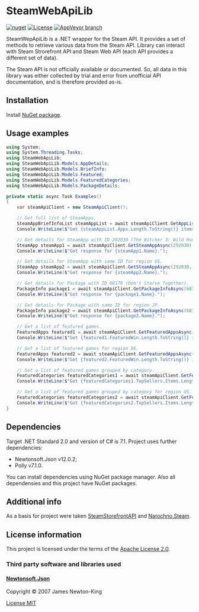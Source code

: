 # SteamWebApiLib

[![nuget](https://img.shields.io/nuget/v/SteamWebApiLib.svg)](https://www.nuget.org/packages/SteamWebApiLib)
[![License](https://img.shields.io/hexpm/l/plug.svg)](https://github.com/Vasar007/SteamWebApiLib/blob/master/LICENSE)
[![AppVeyor branch](https://img.shields.io/appveyor/ci/Vasar007/SteamWebApiLib/master.svg)](https://ci.appveyor.com/project/Vasar007/steamwebapiLib)

SteamWepApiLib is a .NET wrapper for the Steam API. It provides a set of methods to retrieve various data from the Steam API. Library can interact with Steam Strorefront API and Steam Web API (each API provides a different set of data).

The Steam API is not officially available or documented. So, all data in this library was either collected by trial and error from unofficial API documentation, and is therefore provided as-is.

## Installation

Install [NuGet package](https://www.nuget.org/packages/SteamWebApiLib).

## Usage examples

```cs
using System;
using System.Threading.Tasks;
using SteamWebApiLib;
using SteamWebApiLib.Models.AppDetails;
using SteamWebApiLib.Models.BriefInfo;
using SteamWebApiLib.Models.Featured;
using SteamWebApiLib.Models.FeaturedCategories;
using SteamWebApiLib.Models.PackageDetails;

private static async Task Examples()
{
    var steamApiClient = new SteamApiClient();

    // Get full list of SteamApps.
    SteamAppBriefInfoList steamAppList = await steamApiClient.GetAppListAsync();
    Console.WriteLine($"Got {steamAppList.Apps.Length.ToString()} items.");

    // Get details for SteamApp with ID 292030 (The Witcher 3: Wild Hunt).
    SteamApp steamApp1 = await steamApiClient.GetSteamAppAsync(292030);
    Console.WriteLine($"Got response for {steamApp1.Name}.");

    // Get details for SteamApp with same ID for region US.
    SteamApp steamApp2 = await steamApiClient.GetSteamAppAsync(292030, CountryCode.USA);
    Console.WriteLine($"Got response for {steamApp2.Name}.");

    // Get details for Package with ID 68179 (Don't Starve Together).
    PackageInfo package1 = await steamApiClient.GetPackageInfoAsync(68179);
    Console.WriteLine($"Got response for {package1.Name}.");

    // Get details for Package with same ID for region JP.
    PackageInfo package2 = await steamApiClient.GetPackageInfoAsync(68179, CountryCode.Japan);
    Console.WriteLine($"Got response for {package2.Name}.");

    // Get a list of featured games.
    FeaturedApps featured1 = await steamApiClient.GetFeaturedAppsAsync();
    Console.WriteLine($"Got {featured1.FeaturedWin.Length.ToString()} items for Windows.");

    // Get a list of featured games for region DE.
    FeaturedApps featured2 = await steamApiClient.GetFeaturedAppsAsync(CountryCode.Germany);
    Console.WriteLine($"Got {featured2.FeaturedWin.Length.ToString()} items for Windows.");

    // Get a list of featured games grouped by category.
    FeaturedCategories featuredCategories1 = await steamApiClient.GetFeaturedCategoriesAsync();
    Console.WriteLine($"Got {featuredCategories1.TopSellers.Items.Length.ToString()} top sellers items.");

    // Get a list of featured games grouped by category for region US.
    FeaturedCategories featuredCategories2 = await steamApiClient.GetFeaturedCategoriesAsync(CountryCode.USA);
    Console.WriteLine($"Got {featuredCategories2.TopSellers.Items.Length.ToString()} top sellers items.");
}
```

## Dependencies

Target .NET Standard 2.0 and version of C# is 7.1. Project uses further dependencies:

- Newtonsoft.Json v12.0.2;
- Polly v7.1.0.

You can install dependencies using NuGet package manager. Also all dependensies and this project have NuGet packages.

## Additional info

As a basis for project were taken [SteamStorefrontAPI](https://github.com/mmuffins/SteamStorefrontAPI) and [Narochno.Steam](https://github.com/Narochno/Narochno.Steam/).

## License information

This project is licensed under the terms of the [Apache License 2.0](LICENSE).

### Third party software and libraries used

#### [Newtonsoft.Json](https://www.newtonsoft.com/json)

Copyright © 2007 James Newton-King

[License MIT](https://raw.githubusercontent.com/JamesNK/Newtonsoft.Json/master/LICENSE.md)

